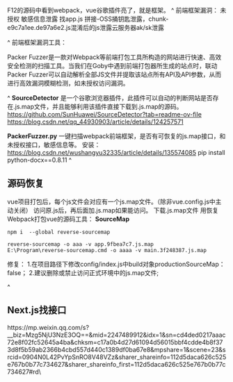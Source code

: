 F12的源码中看到webpack，vue谷歌插件亮了，就是框架。
^
前端框架漏洞：
未授权
敏感信息泄露
找app.js
拼接-OSS捅钥匙泄露，chunk-e9c7a1ee.de97a6e2.js混淆后的js泄露云服务器ak/sk泄露

^
前端框架漏洞工具：

Packer Fuzzer是一款对Webpack等前端打包工具所构造的网站进行快速、高效安全检测的扫描工具。当我们在Goby中遇到前端打包器所生成的站点时，联动Packer Fuzzer可以自动解析全部JS文件并提取该站点所有API及API参数，从而进行高效漏洞模糊检测，如未授权访问漏洞。


^
**SourceDetector**
是一个谷歌浏览器插件，此插件可以自动的判断网站是否存在.js.map文件，并且能够利用该插件直接下载到.js.map的源码。
<https://github.com/SunHuawei/SourceDetector?tab=readme-ov-file>
<https://blog.csdn.net/qq_44930903/article/details/124257571>

**PackerFuzzer.py**
一键扫描webpack前端框架，是否有可恢复的js.map接口，和未授权接口，敏感信息等。
安装：<https://blog.csdn.net/wushangyu32335/article/details/135574085>
pip install python-docx==0.8.11
^
## **源码恢复**
vue项目打包后，每个js文件会对应有一个js.map文件。（除非vue.config.js中主动关闭）
访问原.js后，再后面加.js.map如果能访问。
下载.js.map文件
用恢复Webpack打包vue的源码工具：
**SourceMap** 
```
npm i  --global reverse-sourcemap

reverse-sourcemap -o aaa -v app.9fbea7c7.js.map
E:\Program\reverse-sourcemap.cmd -o aaaa -v main.3f248387.js.map
```


修复：
1.在项目路径下修改config/index.js中build对象productionSourceMap：false；
2.建议删除或禁止访问正式环境中的js.map文件;



^
## **Next.js找接口**
https\://mp.weixin.qq.com/s?\_\_biz=Mzg5NjU3NzE3OQ==\&mid=2247489912\&idx=1\&sn=cd4ded0217aaac72e8f02fc52645a4ba\&chksm=c17a0b4d27d61094d56015bbf4cdde4b8f373d8f5b59ab2366b4cbd557d440c1389df0ba67e8\&mpshare=1\&scene=23\&srcid=0904N0L42PvYpSnRO8V48VZz\&sharer\_shareinfo=112d5daca626c525e767b0b77c734627\&sharer\_shareinfo\_first=112d5daca626c525e767b0b77c734627#rd\


